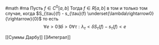 #math #ma 
Пусть  $f \in C^0[a,b]$ Тогда  $f \in R[a, b]$ в том и только том случае, когда $S_{\tau}(f) - s_{\tau}(f) \underset{\lambda\rightarrow0}{\rightarrow}{0}$ то есть 
$$
\forall e > 0 \exists \delta > 0 \forall \tau: \lambda_{\tau} < \delta S_{\tau}(f) - s_{\tau}(f) < e
$$

[[Суммы Дарбу]]
[[Интеграл]]